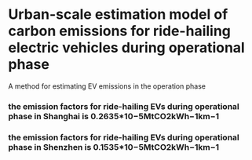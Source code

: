 # Urban-scale estimation model of carbon emissions for ride-hailing electric vehicles during operational phase
A method for estimating EV emissions in the operation phase

### the emission factors for ride-hailing EVs during operational phase in Shanghai is 0.2635*10−5MtCO2kWh−1km−1

### the emission factors for ride-hailing EVs during operational phase in Shenzhen is 0.1535*10−5MtCO2kWh−1km−1
